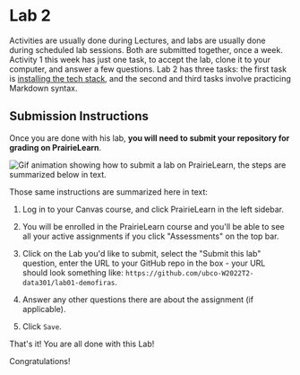 # Lab 2

Activities are usually done during Lectures, and labs are usually done during scheduled lab sessions.
Both are submitted together, once a week.
Activity 1 this week has just one task, to accept the lab, clone it to your computer, and answer a few questions.
Lab 2 has three tasks: the first task is [installing the tech stack](https://firas.moosvi.com/courses/cosc123/2022_WT2/class/setup/stack.html), and the second and third tasks involve practicing Markdown syntax.

## Submission Instructions

Once you are done with his lab, **you will need to submit your repository for grading on PrairieLearn**.

![Gif animation showing how to submit a lab on PrairieLearn, the steps are summarized below in text.](images/prairielearn_submitlab.gif)

Those same instructions are summarized here in text:

1. Log in to your Canvas course, and click PrairieLearn in the left sidebar.

1. You will be enrolled in the PrairieLearn course and you'll be able to see all your active assignments if you click "Assessments" on the top bar.

1. Click on the Lab you'd like to submit, select the "Submit this lab" question, enter the URL to your GitHub repo in the box - your URL should look something like: `https://github.com/ubco-W2022T2-data301/lab01-demofiras`.

1. Answer any other questions there are about the assignment (if applicable).

1. Click `Save`.

That's it! You are all done with this Lab!

Congratulations!